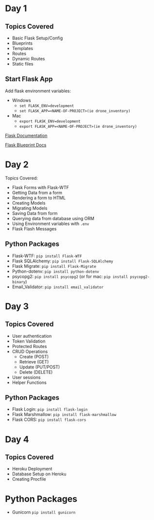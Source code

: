 # Day 1

## Topics Covered
- Basic Flask Setup/Config
- Blueprints
- Templates
- Routes
- Dynamic Routes
- Static files

## Start Flask App
Add flask environment variables:
- Windows
    - `set FLASK_ENV=development`
    - `set FLASK_APP=<NAME-OF-PROJECT>(ie drone_inventory)`
- Mac
    - `export FLASK_ENV=development`
    - `export FLASK_APP=<NAME-OF-PROJECT>(ie drone_inventory)`

[Flask Documentation](https://flask.palletsprojects.com/en/1.1.x/ "Main Flask Docs")

[Flask Blueprint Docs](https://flask.palletsprojects.com/en/1.1.x/blueprints/ "Flask Blueprint Docs")


# Day 2
Topics Covered:
- Flask Forms with Flask-WTF
- Getting Data from a form
- Rendering a form to HTML
- Creating Models
- Migrating Models
- Saving Data from form
- Querying data from database using ORM
- Using Environment variables with `.env`
- Flask Flash Messages

## Python Packages
- Flask-WTF: `pip install Flask-WTF`
- Flask SQLAlchemy: `pip install Flask-SQLAlchemy`
- Flask Migrate: `pip install Flask-Migrate`
- Python-dotenv: `pip install python-dotenv`
- psycopg2: `pip install psycopg2` (or for mac: `pip install psycopg2-binary`)
- Email_Validator: `pip install email_validator`



# Day 3

## Topics Covered
- User authentication
- Token Validation 
- Protected Routes
- CRUD Operations
    - Create (POST)
    - Retrieve (GET)
    - Update (PUT/POST)
    - Delete (DELETE)
- User sessions
- Helper Functions

## Python Packages
- Flask Login: `pip install flask-login`
- Flask Marshmallow: `pip install flask-marshmallow`
- Flask CORS: `pip install flask-cors`

# Day 4

## Topics Covered
- Heroku Deployment
- Database Setup on Heroku
- Creating Procfile

# Python Packages
- Gunicorn `pip install gunicorn`